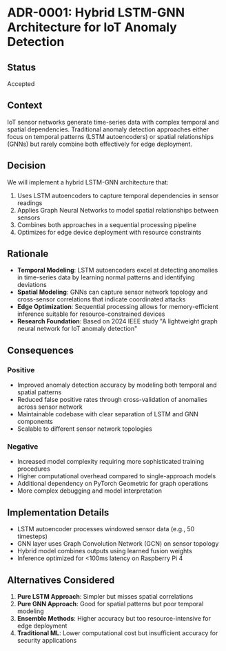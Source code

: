 # ADR-0001: Hybrid LSTM-GNN Architecture for IoT Anomaly Detection

## Status
Accepted

## Context
IoT sensor networks generate time-series data with complex temporal and spatial dependencies. Traditional anomaly detection approaches either focus on temporal patterns (LSTM autoencoders) or spatial relationships (GNNs) but rarely combine both effectively for edge deployment.

## Decision
We will implement a hybrid LSTM-GNN architecture that:
1. Uses LSTM autoencoders to capture temporal dependencies in sensor readings
2. Applies Graph Neural Networks to model spatial relationships between sensors
3. Combines both approaches in a sequential processing pipeline
4. Optimizes for edge device deployment with resource constraints

## Rationale
- **Temporal Modeling**: LSTM autoencoders excel at detecting anomalies in time-series data by learning normal patterns and identifying deviations
- **Spatial Modeling**: GNNs can capture sensor network topology and cross-sensor correlations that indicate coordinated attacks
- **Edge Optimization**: Sequential processing allows for memory-efficient inference suitable for resource-constrained devices
- **Research Foundation**: Based on 2024 IEEE study "A lightweight graph neural network for IoT anomaly detection"

## Consequences

### Positive
- Improved anomaly detection accuracy by modeling both temporal and spatial patterns
- Reduced false positive rates through cross-validation of anomalies across sensor network
- Maintainable codebase with clear separation of LSTM and GNN components
- Scalable to different sensor network topologies

### Negative
- Increased model complexity requiring more sophisticated training procedures
- Higher computational overhead compared to single-approach models
- Additional dependency on PyTorch Geometric for graph operations
- More complex debugging and model interpretation

## Implementation Details
- LSTM autoencoder processes windowed sensor data (e.g., 50 timesteps)
- GNN layer uses Graph Convolution Network (GCN) on sensor topology
- Hybrid model combines outputs using learned fusion weights
- Inference optimized for <100ms latency on Raspberry Pi 4

## Alternatives Considered
1. **Pure LSTM Approach**: Simpler but misses spatial correlations
2. **Pure GNN Approach**: Good for spatial patterns but poor temporal modeling
3. **Ensemble Methods**: Higher accuracy but too resource-intensive for edge deployment
4. **Traditional ML**: Lower computational cost but insufficient accuracy for security applications